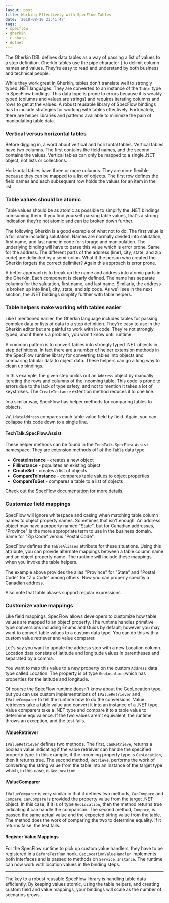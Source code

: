 ```yaml
---
layout: post
title: Working Effectively with SpecFlow Tables
date: '2018-08-10 21:41:47'
tags:
- specflow
- gherkin
- c-sharp
- dotnet
---
```


The Gherkin DSL defines data tables as a way of passing a list of values to a step definition. Gherkin tables use the pipe character `|` to delimit column names and values. They're easy to read and understand by both business and technical people.

While they work great in Gherkin, tables don't translate well to strongly typed .NET languages. They are converted to an instance of the `Table` type in SpecFlow bindings. This data type is prone to errors because it is weakly typed (columns and values are strings) and requires iterating columns and rows to get at the values. A robust reusable library of SpecFlow bindings has to include strategies for working with tables effectively. Fortunately, there are helper libraries and patterns available to minimize the pain of manipulating table data.

### Vertical versus horizontal tables

Before digging in, a word about vertical and horizontal tables. Vertical tables have two columns. The first contains the field names, and the second contains the values. Vertical tables can only be mapped to a single .NET object, not lists or collections.

<script src="https://gist.github.com/joebuschmann/02829300cb545ecd1dfa9af615c26ad4.js"></script>

Horizontal tables have three or more columns. They are more flexible because they can be mapped to a list of objects. The first row defines the field names and each subsequent row holds the values for an item in the list.

<script src="https://gist.github.com/joebuschmann/47894d5023ef737efcde0d75130d8860.js"></script>

### Table values should be atomic

Table values should be as atomic as possible to simplify the .NET bindings comsuming them. If you find yourself parsing table values, that's a strong indication they're not atomic and can be broken down further.

The following Gherkin is a good example of what not to do. The first value is a full name including salutation. Names are normally divided into salutation, first name, and last name in code for storage and manipulation. The underlying binding will have to parse this value which is error prone. Same for the address. The different parts of the address (line1, city, state, and zip code) are delimited by a semi-colon. What if the person who created the Gherkin forgets the correct delimiter? Again this approach is error prone.

<script src="https://gist.github.com/joebuschmann/6b256eb93d81092ed75b874c1a9a4476.js"></script>

A better approach is to break up the name and address into atomic parts in the Gherkin. Each component is clearly defined. The name has separate columns for the salutation, first name, and last name. Similarly, the address is broken up into line1, city, state, and zip code. As we'll see in the next section, the .NET bindings simplify further with table helpers.

<script src="https://gist.github.com/joebuschmann/fe4147f06bddd8a419d81fbe0e8c2381.js"></script>

### Table helpers make working with tables easier

Like I mentioned earlier, the Gherkin language includes tables for passing complex data or lists of data to a step definition. They're easy to use in the Gherkin editor but are painful to work with in code. They're not strongly typed, and if there's a problem, you won't know until runtime.

A common pattern is to convert tables into strongly typed .NET objects in step definitions. In fact there are a number of helper extension methods in the SpecFlow runtime library for converting tables into objects and comparing tabular data to object data. These helpers can go a long way to clean up bindings.

<script src="https://gist.github.com/joebuschmann/5a245e10e6187fc1d8185a9e869f321a.js"></script>

In this example, the given step builds out an `Address` object by manually iterating the rows and columns of the incoming table. This code is prone to errors due to the lack of type safety, and not to mention it takes a lot of keystrokes. The `CreateInstance` extention method reduces it to one line.

<script src="https://gist.github.com/joebuschmann/f6d6297087922aea16d077af7e8a5b3f.js"></script>

In a similar way, SpecFlow has helper methods for comparing tables to objects.

<script src="https://gist.github.com/joebuschmann/9af894b5c721299fde4c748d4944c5e1.js"></script>

`ValidateAddress` compares each table value field by field. Again, you can collapse this code down to a single line.

<script src="https://gist.github.com/joebuschmann/92180ebe7834d67afd1fada42dc2bd54.js"></script>

#### TechTalk.SpecFlow.Assist

These helper methods can be found in the `TechTalk.SpecFlow.Assist` namespace. They are extension methods off of the `Table` data type.

- **CreateInstance** - creates a new object
- **FillInstance** - populates an existing object
- **CreateSet** - creates a list of objects
- **CompareToInstance** - compares table values to object properties
- **CompareToSet** - compares a table to a list of objects

Check out the [SpecFlow documentation](http://specflow.org/documentation/SpecFlow-Assist-Helpers/) for more details.

### Customize field mappings

SpecFlow will ignore whitespace and casing when matching table column names to object property names. Sometimes that isn't enough. An address object may have a property named "State", but for Canadian addresses, "Province" is the more appropriate term to use in the business domain. Same for "Zip Code" versus "Postal Code".

SpecFlow defines the `TableAliases` attribute for these situations. Using this attribute, you can provide alternate mappings between a table column name and an object property name. The runtime will include these mappings when you invoke the table helpers.

<script src="https://gist.github.com/joebuschmann/1c12785b58e305ee3c97e9b3c51c7235.js"></script>

The example above provides the alias "Province" for "State" and "Postal Code" for "Zip Code" among others. Now you can properly specifiy a Canadian address.

Also note that table aliases support regular expressions.

<script src="https://gist.github.com/joebuschmann/a4781bf01146c75389add9a894b7e36a.js"></script>

### Customize value mappings

Like field mappings, SpecFlow allows developers to customize how table values are mapped to an object property. The runtime handles primitive type conversions including Enums and Guids by default; however you may want to convert table values to a custom data type. You can do this with a custom value retriever and value comparer.

Let's say you want to update the address step with a new Location column. Location data consists of latitude and longitude values in parentheses and separated by a comma.

<script src="https://gist.github.com/joebuschmann/4966b3f1a1f83aaf9294240190d35b77.js"></script>

You want to map this value to a new property on the custom `Address` data type called Location. The property is of type `GeoLocation` which has properties for the latitude and longitude.

<script src="https://gist.github.com/joebuschmann/e50d1679ea8406dacac84eaaa8752795.js"></script>

Of course the SpecFlow runtime doesn't know about the GeoLocation type, but you can use custom implementations of `IValueRetriever` and `IValueComparer` to tell the runtime how to do the conversions. Value retrievers take a table value and convert it into an instance of a .NET type. Value comparers take a .NET type and compare it to a table value to determine equivalence. If the two values aren't equivalent, the runtime throws an exception, and the test fails.

#### IValueRetriever

`IValueRetriever` defines two methods. The first, `CanRetrieve`, returns a boolean value indicating if the value retriever can handle the specified property type. In this example, if the incoming property type is `GeoLocation`, then it returns true. The second method, `Retrieve`, performs the work of converting the string value from the table into an instance of the target type which, in this case, is `GeoLocation`.

<script src="https://gist.github.com/joebuschmann/4058287e99d16aa6068a947235d15a43.js"></script>

#### IValueComparer

`IValueComparer` is very similar in that it defines two methods, `CanCompare` and `Compare`. `CanCompare` is provided the property value from the target .NET object. In this case, if it is of type `GeoLocation`, then the method returns true indicating it can handle the comparison. The second method, `Compare`, is passed the same actual value and the expected string value from the table. The method does the work of comparing the two to determine equality. If it returns false, the test fails.

<script src="https://gist.github.com/joebuschmann/700b16a22e2b59c60d944d11498be8e3.js"></script>

#### Register Value Mappings

For the SpecFlow runtime to pick up custom value handlers, they have to be registered in a `BeforeTestRun` hook. `GeoLocationValueHandler` implements both interfaces and is passed to methods on `Service.Instance`. The runtime can now work with location values in the binding steps.

<script src="https://gist.github.com/joebuschmann/47eb7c3ad02d10876e26df6a5a1271f3.js"></script>

<hr />

The key to a robust reusable SpecFlow library is handling table data efficiently. By keeping values atomic, using the table helpers, and creating custom field and value mappings, your bindings will scale as the number of scenarios grows.